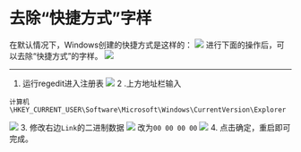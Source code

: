 # 去除“快捷方式”字样

在默认情况下，Windows创建的快捷方式是这样的：
![](https://oss-pic.wangshaogang.com/1586692916407-96bd04d7-5b0f-42e7-a777-8fd54d11820f.png)
进行下面的操作后，可以去除“快捷方式”的字样。
![](https://oss-pic.wangshaogang.com/1586692916407-60834bc6-ea65-4def-a6bb-646da0f8be4c.png)

---

1. 运行regedit进入注册表
![](https://oss-pic.wangshaogang.com/1586692916408-64c548a8-6c13-47c6-8f62-e2113f093d30.png)
2 .上方地址栏输入
```
计算机\HKEY_CURRENT_USER\Software\Microsoft\Windows\CurrentVersion\Explorer
```
![](https://oss-pic.wangshaogang.com/1586692916408-da300bad-8f0b-4f5d-bf0c-7824163f2b1e.png)
3. 修改右边`Link`的二进制数据
![](https://oss-pic.wangshaogang.com/1586692916408-1cf83b3f-e850-461c-ae6b-8c057befdb27.png)
改为`00 00 00 00`
![](https://oss-pic.wangshaogang.com/1586692916409-702b4971-0c53-4b9a-be59-32ca518df323.png)
4. 点击确定，重启即可完成。